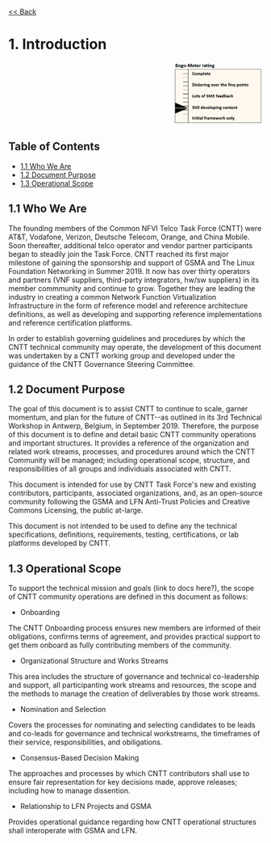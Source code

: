 [<< Back](../)

# 1. Introduction
<p align="right"><img src="../figures/bogo_sdc.png" alt="scope" title="Scope" width="35%"/></p>

## Table of Contents
* [1.1 Who We Are](#1.1)
* [1.2 Document Purpose](#1.2)
* [1.3 Operational Scope](#1.3)

<a name="1.1"></a>
## 1.1 Who We Are

The founding members of the Common NFVI Telco Task Force (CNTT) were AT&T, Vodafone, Verizon, Deutsche Telecom, Orange, and China Mobile. Soon thereafter, additional telco operator and vendor partner participants began to steadily join the Task Force. CNTT reached its first major milestone of gaining the sponsorship and support of GSMA and The Linux Foundation Networking in Summer 2019. It now has over thirty operators and partners (VNF suppliers, third-party integrators, hw/sw suppliers) in its member commmunity and continue to grow. Together they are leading the industry in creating a common Network Function Virtualization Infrastructure in the form of reference model and reference architecture definitions, as well as developing and supporting reference implementations and reference certification platforms. 

In order to establish governing guidelines and procedures by which the CNTT technical community may operate, the development of this document was undertaken by a CNTT working group and developed under the guidance of the CNTT Governance Steering Committee. 

<a name="1.2"></a>
## 1.2 Document Purpose

The goal of this document is to assist CNTT to continue to scale, garner momentum, and plan for the future of CNTT--as outlined in its 3rd Technical Workshop in Antwerp, Belgium, in September 2019. Therefore, the purpose of this document is to define and detail basic CNTT community operations and important structures. It provides a reference of the organization and related work streams, processes, and procedures around which the CNTT Community will be managed; including operational scope, structure, and responsibilities of all groups and individuals associated with CNTT.  

This document is intended for use by CNTT Task Force's new and existing contributors, participants, associated organizations, and, as an open-source community following the GSMA and LFN Anti-Trust Policies and Creative Commons Licensing, the public at-large.

This document is not intended to be used to define any the technical specifications, definitions, requirements, testing, certifications, or lab platforms developed by CNTT. 

<a name="1.3"></a>
## 1.3 Operational Scope

To support the technical mission and goals (link to docs here?), the scope of CNTT community operations are defined in this document as follows:
 
* Onboarding

The CNTT Onboarding process ensures new members are informed of their obligations, confirms terms of agreement, and provides practical support to get them onboard as fully contributing members of the community.    

* Organizational Structure and Works Streams 

This area includes the structure of governance and technical co-leadership and support, all participanting work streams and resources, the scope and the methods to manage the creation of deliverables by those work streams. 

* Nomination and Selection 

Covers the processes for nominating and selecting candidates to be leads and co-leads for governance and technical workstreams, the timeframes of their service, responsibilities, and obiligations.

* Consensus-Based Decision Making

The approaches and processes by which CNTT contributors shall use to ensure fair representation for key decisions made, approve releases; including how to manage dissention. 

* Relationship to LFN Projects and GSMA

Provides operational guidance regarding how CNTT operational structures shall interoperate with GSMA and LFN.




